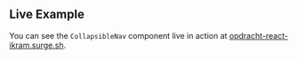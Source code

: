 ## Live Example

You can see the `CollapsibleNav` component live in action at [opdracht-react-ikram.surge.sh](http://opdracht-react-ikram.surge.sh).
